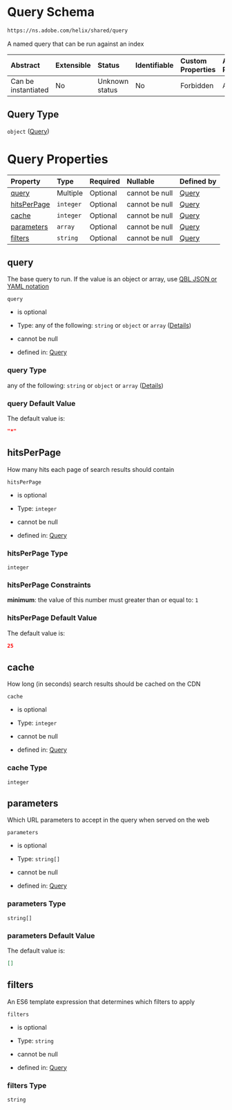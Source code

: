 # Query Schema

```txt
https://ns.adobe.com/helix/shared/query
```

A named query that can be run against an index

| Abstract            | Extensible | Status         | Identifiable | Custom Properties | Additional Properties | Access Restrictions | Defined In                                                    |
| :------------------ | :--------- | :------------- | :----------- | :---------------- | :-------------------- | :------------------ | :------------------------------------------------------------ |
| Can be instantiated | No         | Unknown status | No           | Forbidden         | Allowed               | none                | [query.schema.json](query.schema.json "open original schema") |

## Query Type

`object` ([Query](query.md))

# Query Properties

| Property                    | Type      | Required | Nullable       | Defined by                                                                                                 |
| :-------------------------- | :-------- | :------- | :------------- | :--------------------------------------------------------------------------------------------------------- |
| [query](#query)             | Multiple  | Optional | cannot be null | [Query](query-properties-query.md "https://ns.adobe.com/helix/shared/query#/properties/query")             |
| [hitsPerPage](#hitsperpage) | `integer` | Optional | cannot be null | [Query](query-properties-hitsperpage.md "https://ns.adobe.com/helix/shared/query#/properties/hitsPerPage") |
| [cache](#cache)             | `integer` | Optional | cannot be null | [Query](query-properties-cache.md "https://ns.adobe.com/helix/shared/query#/properties/cache")             |
| [parameters](#parameters)   | `array`   | Optional | cannot be null | [Query](query-properties-parameters.md "https://ns.adobe.com/helix/shared/query#/properties/parameters")   |
| [filters](#filters)         | `string`  | Optional | cannot be null | [Query](query-properties-filters.md "https://ns.adobe.com/helix/shared/query#/properties/filters")         |

## query

The base query to run. If the value is an object or array, use [QBL JSON or YAML notation](https://github.com/adobe/helix-querybuilder#as-json-or-yaml)

`query`

*   is optional

*   Type: any of the following: `string` or `object` or `array` ([Details](query-properties-query.md))

*   cannot be null

*   defined in: [Query](query-properties-query.md "https://ns.adobe.com/helix/shared/query#/properties/query")

### query Type

any of the following: `string` or `object` or `array` ([Details](query-properties-query.md))

### query Default Value

The default value is:

```json
"*"
```

## hitsPerPage

How many hits each page of search results should contain

`hitsPerPage`

*   is optional

*   Type: `integer`

*   cannot be null

*   defined in: [Query](query-properties-hitsperpage.md "https://ns.adobe.com/helix/shared/query#/properties/hitsPerPage")

### hitsPerPage Type

`integer`

### hitsPerPage Constraints

**minimum**: the value of this number must greater than or equal to: `1`

### hitsPerPage Default Value

The default value is:

```json
25
```

## cache

How long (in seconds) search results should be cached on the CDN

`cache`

*   is optional

*   Type: `integer`

*   cannot be null

*   defined in: [Query](query-properties-cache.md "https://ns.adobe.com/helix/shared/query#/properties/cache")

### cache Type

`integer`

## parameters

Which URL parameters to accept in the query when served on the web

`parameters`

*   is optional

*   Type: `string[]`

*   cannot be null

*   defined in: [Query](query-properties-parameters.md "https://ns.adobe.com/helix/shared/query#/properties/parameters")

### parameters Type

`string[]`

### parameters Default Value

The default value is:

```json
[]
```

## filters

An ES6 template expression that determines which filters to apply

`filters`

*   is optional

*   Type: `string`

*   cannot be null

*   defined in: [Query](query-properties-filters.md "https://ns.adobe.com/helix/shared/query#/properties/filters")

### filters Type

`string`
